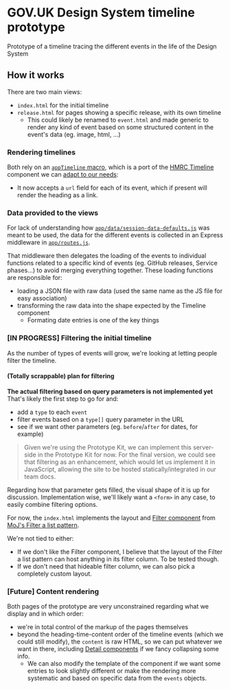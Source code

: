 # GOV.UK Design System timeline prototype

Prototype of a timeline tracing the different events in the life of the Design System

## How it works

There are two main views:

* `index.html` for the initial timeline
* `release.html` for pages showing a specific release, with its own timeline
  + This could likely be renamed to `event.html` and made generic to render any kind of event based on some structured content in the event's data (eg. image, html, ...)  

### Rendering timelines

Both rely on an [`appTimeline` macro](app/views/components/timeline/macro.njk), which is a port of the [HMRC Timeline](https://design.tax.service.gov.uk/hmrc-design-patterns/timeline/) component we can [adapt to our needs](app/views/components/timeline/template.njk):

* It now accepts a `url` field for each of its event, which if present will render the heading as a link.

### Data provided to the views

For lack of understanding how [`app/data/session-data-defaults.js`](app/data/session-data-defaults.js) was meant to be used, the data for the different events is collected in an Express middleware in [`app/routes.js`](app/routes.js).

That middleware then delegates the loading of the events to individual functions related to a specific kind of events (eg. GitHub releases, Service phases...) to avoid merging everything together. These loading functions are responsible for:

* loading a JSON file with raw data (used the same name as the JS file for easy association)
* transforming the raw data into the shape expected by the Timeline component
  + Formating date entries is one of the key things

### [IN PROGRESS] Filtering the initial timeline

As the number of types of events will grow, we're looking at letting people filter the timeline.

#### (Totally scrappable) plan for filtering

**The actual filtering based on query parameters is not implemented yet** That's likely the first step to go for and:

* add a `type` to each `event`
* filter events based on a `type[]` query parameter in the URL
* see if we want other parameters (eg. `before`/`after` for dates, for example)

> Given we're using the Prototype Kit, we can implement this server-side in the Prototype Kit for now. For the final version, we could see that filtering as an enhancement, which would let us implement it in JavaScript, allowing the site to be hosted statically/integrated in our team docs.

Regarding how that parameter gets filled, the visual shape of it is up for discussion. Implementation wise, we'll likely want a `<form>` in any case, to easily combine filtering options.

For now, the `index.html` implements the layout and [Filter component](https://design-patterns.service.justice.gov.uk/components/filter/) from [MoJ's Filter a list pattern](https://design-patterns.service.justice.gov.uk/patterns/filter-a-list/).

We're not tied to either:

* If we don't like the Filter component, I believe that the layout of the Filter a list pattern can host anything in its filter column. To be tested though.
* If we don't need that hideable filter column, we can also pick a completely custom layout.

### [Future] Content rendering

Both pages of the prototype are very unconstrained regarding what we display and in which order:

* we're in total control of the markup of the pages themselves
* beyond the heading-time-content order of the timeline events (which we could still modify), the `content` is raw HTML, so we can put whatever we want in there, including [Detail components](https://design-system.service.gov.uk/components/details/) if we fancy collapsing some info.
  + We can also modify the template of the component if we want some entries to look slightly different or make the rendering more systematic and based on specific data from the `events` objects.




